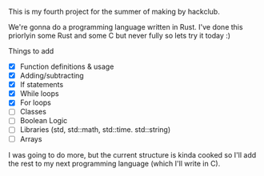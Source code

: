 This is my fourth project for the summer of making by hackclub.

We're gonna do a programming language written in Rust. I've done this priorlyin some Rust and some C but never fully so lets try it today :)

Things to add

- [x] Function definitions & usage
- [x] Adding/subtracting
- [x] If statements
- [x] While loops
- [x] For loops
- [ ] Classes
- [ ] Boolean Logic
- [ ] Libraries (std, std::math, std::time. std::string)
- [ ] Arrays

I was going to do more, but the current structure is kinda cooked so I'll add the rest to my next programming language (which I'll write in C). 